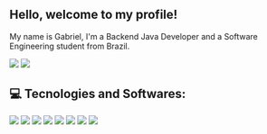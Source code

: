 ## Hello, welcome to my profile! <br> 

My name is Gabriel, I'm a Backend Java Developer and a Software Engineering student from Brazil. 


![](https://github-readme-stats.vercel.app/api?username=gabrielreisresende&theme=vue-dark&hide_border=false&include_all_commits=false&count_private=true)
![](https://github-readme-stats.vercel.app/api/top-langs/?username=gabrielreisresende&theme=vue-dark&hide_border=false&include_all_commits=true&count_private=true&layout=compact)

## 💻 Tecnologies and Softwares:
<div>
    <img src="https://img.shields.io/badge/java-%23ED8B00.svg?style=for-the-badge&logo=openjdk&logoColor=white" style="display: inline-block;">
    <img src="https://img.shields.io/badge/spring-%236DB33F.svg?style=for-the-badge&logo=spring&logoColor=white" style="display: inline-block;">
    <img src="https://img.shields.io/badge/Oracle-F80000?style=for-the-badge&logo=oracle&logoColor=white" style="display: inline-block;">
    <img src="https://img.shields.io/badge/mysql-%2300000f.svg?style=for-the-badge&logo=mysql&logoColor=white" style="display: inline-block;">
    <img src = "https://img.shields.io/badge/rabbitmq-FF6600?style=for-the-badge&logo=rabbitmq&logoColor=white" style="display: inline-block;">
    <img src="https://img.shields.io/badge/docker-%230db7ed.svg?style=for-the-badge&logo=docker&logoColor=white" style="display: inline-block;">
    <img src="https://img.shields.io/badge/Postman-FF6C37?style=for-the-badge&logo=postman&logoColor=white" style="display: inline-block;">
    <img src="https://img.shields.io/badge/jira-%230A0FFF.svg?style=for-the-badge&logo=jira&logoColor=white" style="display: inline-block;">
</div>
